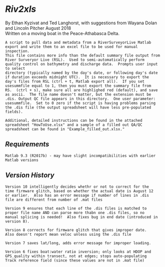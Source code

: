 # *Riv2xls*

By Ethan Kyzivat and Ted Langhorst, with suggestions from Wayana Dolan 
and Lincoln Pitcher
August 2018  
Written on a moving boat in the Peace-Athabasca Delta.  

    A script to pull data and metadata from a RiverSurveyorLive Matlab
    export and write them to an excel file to be used for manual inspection.  
    This file contains more info than the default summary file output from 
    River Surveryor Live (RSL).  Used to semi-automatically perform
    quality control on bathymetry and discharge data.  Prompts user input to select
    directory (typically named by the day's date, or following day's date
    if duration exceeds midnight UTC).  It is necessary to export the
    day's files from RSL (ctrl + t, Matlab export all).  If you set
    usesummfile equal to 1, then you must export the summary file from
    RS.  (ctrl + s), make sure all are highlighed red (default), and save
    as ascii.  The file name doesn't matter, but the extension must be
    .dis. Output QC file appears in this directory.  One user parameter:
    usesummfile.  Set to 0 zero if the script is having problems parsing
    the .dis file (the output spreadsheet will have less pre-populated
    fields).

    Additional, detailed instructions can be found in the attached
    spreadsheet "HowToUse.xlsx" and a sample of a filled out QA/QC
    spreadsheet can be found in "Example_filled_out.xlsx."



## *Requirements*
    Matlab 9.3 (R2017b) - may have slight incompatibilities with earlier 
    Matlab versions

## *Version History*
    Version 10 intelligently decides whethr or not to correct for the
    time firmware glitch, based on whether the actual date is August 12
    or earlier.  Also has an error message if number of lines in .dis
    file are different from number of .mat files

    Version 9 ensures that each line of the .dis files is matched to
    proper file name AND can parse more thabn one .dis files, so no
    manual splicing is needed!  Also fixes bug in end date (introduced in
    version 8).

    Version 8 corrects for firmware glitch that gives improper date.
    Also doesn't report mean veloc unless using the .dis file

    Version 7 saves lat/long, adds error message for improper loading.

    Version 6 fixes boat:water ratio inversion; only looks at HDOP and
    GPS_quality within transect, not at edges; stops auto-populating
    Track reference field (since these values are not in .mat file)
